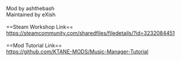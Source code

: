 Mod by ashthebash<br/>
Maintained by eXish<br/>
<br/>
==Steam Workshop Link==<br/>
https://steamcommunity.com/sharedfiles/filedetails/?id=3232084451<br/>
<br/>
==Mod Tutorial Link==<br/>
https://github.com/KTANE-MODS/Music-Manager-Tutorial<br/>
